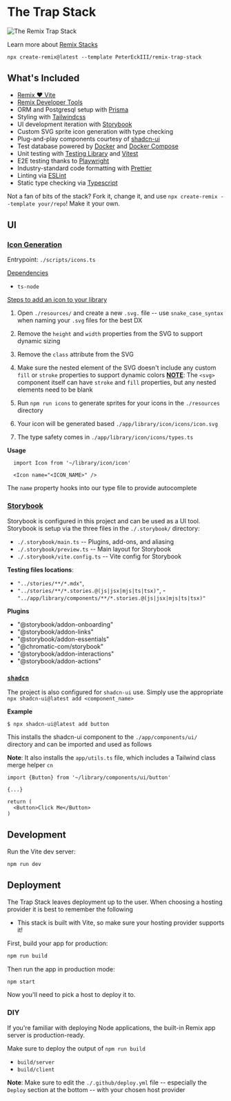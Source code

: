 # The Trap Stack

![The Remix Trap Stack](https://res.cloudinary.com/jpeckiii/image/upload/v1715532886/common/dj_concert_wuj4ph_Sharpened_cyyuzu.jpg)

Learn more about [Remix Stacks](https://remix.run/stacks)

```
npx create-remix@latest --template PeterEckIII/remix-trap-stack
```

## What's Included
- [Remix ❤️ Vite](https://remix.run/docs/en/main/future/vite)
- [Remix Developer Tools](https://remix-development-tools.fly.dev/)
- ORM and Postgresql setup with [Prisma](https://www.prisma.io/)
- Styling with [Tailwindcss](https://tailwindcss.com/)
- UI development iteration with [Storybook](https://storybook.js.org/)
- Custom SVG sprite icon generation with type checking
- Plug-and-play components courtesy of [shadcn-ui](https://ui.shadcn.com/)
- Test database powered by [Docker](https://www.docker.com/) and [Docker Compose](https://docs.docker.com/compose/)
- Unit testing with [Testing Library](https://testing-library.com/) and [Vitest](https://vitest.dev/)
- E2E testing thanks to [Playwright](https://playwright.dev/)
- Industry-standard code formatting with [Prettier](https://prettier.io/)
- Linting via [ESLint](https://eslint.org/)
- Static type checking via [Typescript](https://www.typescriptlang.org/)

Not a fan of bits of the stack? Fork it, change it, and use `npx create-remix --template your/repo`! Make it your own.

## UI

### <ins>Icon Generation</ins>

Entrypoint: `./scripts/icons.ts`

<ins>Dependencies</ins>

- `ts-node`

<ins>Steps to add an icon to your library</ins>

1. Open `./resources/` and create a new `.svg.` file -- use `snake_case_syntax` when naming your `.svg` files for the best DX

2. Remove the `height` and `width` properties from the SVG to support dynamic sizing

3. Remove the `class` attribute from the SVG

4. Make sure the nested element of the SVG doesn't include any custom `fill` or `stroke` properties to support dynamic colors
   <ins>**NOTE**</ins>: The `<svg>` component itself can have `stroke` and `fill` properties, but any nested elements need to be blank

5. Run `npm run icons` to generate sprites for your icons in the `./resources` directory

6. Your icon will be generated based `./app/library/icon/icons/icon.svg`

7. The type safety comes in `./app/library/icon/icons/types.ts`

**Usage**

```
  import Icon from '~/library/icon/icon'

  <Icon name="<ICON_NAME>" />
```

The `name` property hooks into our type file to provide autocomplete

### <ins>Storybook</ins>

Storybook is configured in this project and can be used as a UI tool. Storybook is setup via the three files in the `./.storybook/` directory:

- `./.storybook/main.ts` -- Plugins, add-ons, and aliasing
- `./.storybook/preview.ts` -- Main layout for Storybook
- `./.storybook/vite.config.ts` -- Vite config for Storybook

**Testing files locations**:

- `"../stories/**/*.mdx"`,
- `"../stories/**/*.stories.@(js|jsx|mjs|ts|tsx)"`, -`"../app/library/components/**/*.stories.@(js|jsx|mjs|ts|tsx)"`

**Plugins**

- "@storybook/addon-onboarding"
- "@storybook/addon-links"
- "@storybook/addon-essentials"
- "@chromatic-com/storybook"
- "@storybook/addon-interactions"
- "@storybook/addon-actions"

### <ins>`shadcn`</ins>

The project is also configured for `shadcn-ui` use. Simply use the appropriate `npx shadcn-ui@latest add <component_name>`

**Example**

```
$ npx shadcn-ui@latest add button
```

This installs the shadcn-ui component to the `./app/components/ui/` directory and can be imported and used as follows

**Note**: It also installs the `app/utils.ts` file, which includes a Tailwind class merge helper `cn`

```
import {Button} from '~/library/components/ui/button'

{...}

return (
  <Button>Click Me</Button>
)
```

## Development

Run the Vite dev server:

```shellscript
npm run dev
```

## Deployment

The Trap Stack leaves deployment up to the user. When choosing a hosting provider it is best to remember the following
* This stack is built with Vite, so make sure your hosting provider supports it!

First, build your app for production:

```sh
npm run build
```

Then run the app in production mode:

```sh
npm start
```

Now you'll need to pick a host to deploy it to.

### DIY

If you're familiar with deploying Node applications, the built-in Remix app server is production-ready.

Make sure to deploy the output of `npm run build`

- `build/server`
- `build/client`

**Note**: Make sure to edit the `./.github/deploy.yml` file -- especially the `Deploy` section at the bottom -- with your chosen host provider
